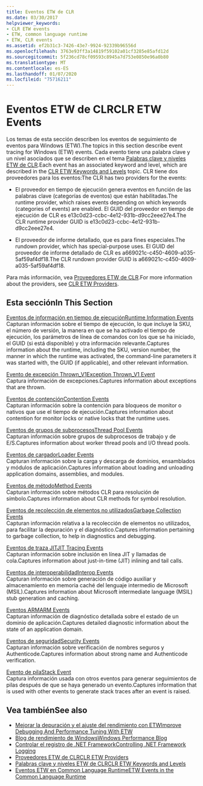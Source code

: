 ```yaml
---
title: Eventos ETW de CLR
ms.date: 03/30/2017
helpviewer_keywords:
- CLR ETW events
- ETW, common language runtime
- ETW, CLR events
ms.assetid: ef2b31c3-7426-43e7-9924-92339b96556d
ms.openlocfilehash: 3763e93ff3a14819f59102a01cf3285e85afd12d
ms.sourcegitcommit: 5f236cd78cf09593c8945a7d753e0850e96a0b80
ms.translationtype: MT
ms.contentlocale: es-ES
ms.lasthandoff: 01/07/2020
ms.locfileid: "75716211"
---
```

# <a name="clr-etw-events"></a><span data-ttu-id="092c8-102">Eventos ETW de CLR</span><span class="sxs-lookup"><span data-stu-id="092c8-102">CLR ETW Events</span></span>
<span data-ttu-id="092c8-103">Los temas de esta sección describen los eventos de seguimiento de eventos para Windows (ETW).</span><span class="sxs-lookup"><span data-stu-id="092c8-103">The topics in this section describe event tracing for Windows (ETW) events.</span></span> <span data-ttu-id="092c8-104">Cada evento tiene una palabra clave y un nivel asociados que se describen en el tema [Palabras clave y niveles ETW de CLR](clr-etw-keywords-and-levels.md).</span><span class="sxs-lookup"><span data-stu-id="092c8-104">Each event has an associated keyword and level, which are described in the [CLR ETW Keywords and Levels](clr-etw-keywords-and-levels.md) topic.</span></span> <span data-ttu-id="092c8-105">CLR tiene dos proveedores para los eventos:</span><span class="sxs-lookup"><span data-stu-id="092c8-105">The CLR has two providers for the events:</span></span>  
  
- <span data-ttu-id="092c8-106">El proveedor en tiempo de ejecución genera eventos en función de las palabras clave (categorías de eventos) que están habilitadas.</span><span class="sxs-lookup"><span data-stu-id="092c8-106">The runtime provider, which raises events depending on which keywords (categories of events) are enabled.</span></span> <span data-ttu-id="092c8-107">El GUID del proveedor en tiempo de ejecución de CLR es e13c0d23-ccbc-4e12-931b-d9cc2eee27e4.</span><span class="sxs-lookup"><span data-stu-id="092c8-107">The CLR runtime provider GUID is e13c0d23-ccbc-4e12-931b-d9cc2eee27e4.</span></span>  
  
- <span data-ttu-id="092c8-108">El proveedor de informe detallado, que es para fines especiales.</span><span class="sxs-lookup"><span data-stu-id="092c8-108">The rundown provider, which has special-purpose uses.</span></span> <span data-ttu-id="092c8-109">El GUID del proveedor de informe detallado de CLR es a669021c-c450-4609-a035-5af59af4df18.</span><span class="sxs-lookup"><span data-stu-id="092c8-109">The CLR rundown provider GUID is a669021c-c450-4609-a035-5af59af4df18.</span></span>  
  
 <span data-ttu-id="092c8-110">Para más información, vea [Proveedores ETW de CLR](clr-etw-providers.md).</span><span class="sxs-lookup"><span data-stu-id="092c8-110">For more information about the providers, see [CLR ETW Providers](clr-etw-providers.md).</span></span>  
  
## <a name="in-this-section"></a><span data-ttu-id="092c8-111">Esta sección</span><span class="sxs-lookup"><span data-stu-id="092c8-111">In This Section</span></span>  
 [<span data-ttu-id="092c8-112">Eventos de información en tiempo de ejecución</span><span class="sxs-lookup"><span data-stu-id="092c8-112">Runtime Information Events</span></span>](runtime-information-etw-events.md)  
 <span data-ttu-id="092c8-113">Capturan información sobre el tiempo de ejecución, lo que incluye la SKU, el número de versión, la manera en que se ha activado el tiempo de ejecución, los parámetros de línea de comandos con los que se ha iniciado, el GUID (si está disponible) y otra información relevante.</span><span class="sxs-lookup"><span data-stu-id="092c8-113">Captures information about the runtime, including the SKU, version number, the manner in which the runtime was activated, the command-line parameters it was started with, the GUID (if applicable), and other relevant information.</span></span>  
  
 [<span data-ttu-id="092c8-114">Evento de excepción Thrown_V1</span><span class="sxs-lookup"><span data-stu-id="092c8-114">Exception Thrown_V1 Event</span></span>](exception-thrown-v1-etw-event.md)  
 <span data-ttu-id="092c8-115">Captura información de excepciones.</span><span class="sxs-lookup"><span data-stu-id="092c8-115">Captures information about exceptions that are thrown.</span></span>  
  
 [<span data-ttu-id="092c8-116">Eventos de contención</span><span class="sxs-lookup"><span data-stu-id="092c8-116">Contention Events</span></span>](contention-etw-events.md)  
 <span data-ttu-id="092c8-117">Capturan información sobre la contención para bloqueos de monitor o nativos que use el tiempo de ejecución.</span><span class="sxs-lookup"><span data-stu-id="092c8-117">Captures information about contention for monitor locks or native locks that the runtime uses.</span></span>  
  
 [<span data-ttu-id="092c8-118">Eventos de grupos de subprocesos</span><span class="sxs-lookup"><span data-stu-id="092c8-118">Thread Pool Events</span></span>](thread-pool-etw-events.md)  
 <span data-ttu-id="092c8-119">Capturan información sobre grupos de subprocesos de trabajo y de E/S.</span><span class="sxs-lookup"><span data-stu-id="092c8-119">Captures information about worker thread pools and I/O thread pools.</span></span>  
  
 [<span data-ttu-id="092c8-120">Eventos de cargador</span><span class="sxs-lookup"><span data-stu-id="092c8-120">Loader Events</span></span>](loader-etw-events.md)  
 <span data-ttu-id="092c8-121">Capturan información sobre la carga y descarga de dominios, ensamblados y módulos de aplicación.</span><span class="sxs-lookup"><span data-stu-id="092c8-121">Captures information about loading and unloading application domains, assemblies, and modules.</span></span>  
  
 [<span data-ttu-id="092c8-122">Eventos de método</span><span class="sxs-lookup"><span data-stu-id="092c8-122">Method Events</span></span>](method-etw-events.md)  
 <span data-ttu-id="092c8-123">Capturan información sobre métodos CLR para resolución de símbolo.</span><span class="sxs-lookup"><span data-stu-id="092c8-123">Captures information about CLR methods for symbol resolution.</span></span>  
  
 [<span data-ttu-id="092c8-124">Eventos de recolección de elementos no utilizados</span><span class="sxs-lookup"><span data-stu-id="092c8-124">Garbage Collection Events</span></span>](garbage-collection-etw-events.md)  
 <span data-ttu-id="092c8-125">Capturan información relativa a la recolección de elementos no utilizados, para facilitar la depuración y el diagnóstico.</span><span class="sxs-lookup"><span data-stu-id="092c8-125">Captures information pertaining to garbage collection, to help in diagnostics and debugging.</span></span>  
  
 [<span data-ttu-id="092c8-126">Eventos de traza JIT</span><span class="sxs-lookup"><span data-stu-id="092c8-126">JIT Tracing Events</span></span>](jit-tracing-etw-events.md)  
 <span data-ttu-id="092c8-127">Capturan información sobre inclusión en línea JIT y llamadas de cola.</span><span class="sxs-lookup"><span data-stu-id="092c8-127">Captures information about just-in-time (JIT) inlining and tail calls.</span></span>  
  
 [<span data-ttu-id="092c8-128">Eventos de interoperabilidad</span><span class="sxs-lookup"><span data-stu-id="092c8-128">Interop Events</span></span>](interop-etw-events.md)  
 <span data-ttu-id="092c8-129">Capturan información sobre generación de código auxiliar y almacenamiento en memoria caché del lenguaje intermedio de Microsoft (MSIL).</span><span class="sxs-lookup"><span data-stu-id="092c8-129">Captures information about Microsoft intermediate language (MSIL) stub generation and caching.</span></span>  
  
 [<span data-ttu-id="092c8-130">Eventos ARM</span><span class="sxs-lookup"><span data-stu-id="092c8-130">ARM Events</span></span>](application-domain-resource-monitoring-arm-etw-events.md)  
 <span data-ttu-id="092c8-131">Capturan información de diagnóstico detallada sobre el estado de un dominio de aplicación.</span><span class="sxs-lookup"><span data-stu-id="092c8-131">Captures detailed diagnostic information about the state of an application domain.</span></span>  
  
 [<span data-ttu-id="092c8-132">Eventos de seguridad</span><span class="sxs-lookup"><span data-stu-id="092c8-132">Security Events</span></span>](security-etw-events.md)  
 <span data-ttu-id="092c8-133">Capturan información sobre verificación de nombres seguros y Authenticode.</span><span class="sxs-lookup"><span data-stu-id="092c8-133">Captures information about strong name and Authenticode verification.</span></span>  
  
 [<span data-ttu-id="092c8-134">Evento de pila</span><span class="sxs-lookup"><span data-stu-id="092c8-134">Stack Event</span></span>](stack-etw-event.md)  
 <span data-ttu-id="092c8-135">Captura información usada con otros eventos para generar seguimientos de pilas después de que se haya generado un evento.</span><span class="sxs-lookup"><span data-stu-id="092c8-135">Captures information that is used with other events to generate stack traces after an event is raised.</span></span>  
  
## <a name="see-also"></a><span data-ttu-id="092c8-136">Vea también</span><span class="sxs-lookup"><span data-stu-id="092c8-136">See also</span></span>

- [<span data-ttu-id="092c8-137">Mejorar la depuración y el ajuste del rendimiento con ETW</span><span class="sxs-lookup"><span data-stu-id="092c8-137">Improve Debugging And Performance Tuning With ETW</span></span>](https://docs.microsoft.com/archive/msdn-magazine/2007/april/event-tracing-improve-debugging-and-performance-tuning-with-etw)
- [<span data-ttu-id="092c8-138">Blog de rendimiento de Windows</span><span class="sxs-lookup"><span data-stu-id="092c8-138">Windows Performance Blog</span></span>](https://blogs.msdn.microsoft.com/pigscanfly/tag/xperf/)
- [<span data-ttu-id="092c8-139">Controlar el registro de .NET Framework</span><span class="sxs-lookup"><span data-stu-id="092c8-139">Controlling .NET Framework Logging</span></span>](controlling-logging.md)
- [<span data-ttu-id="092c8-140">Proveedores ETW de CLR</span><span class="sxs-lookup"><span data-stu-id="092c8-140">CLR ETW Providers</span></span>](clr-etw-providers.md)
- [<span data-ttu-id="092c8-141">Palabras clave y niveles ETW de CLR</span><span class="sxs-lookup"><span data-stu-id="092c8-141">CLR ETW Keywords and Levels</span></span>](clr-etw-keywords-and-levels.md)
- [<span data-ttu-id="092c8-142">Eventos ETW en Common Language Runtime</span><span class="sxs-lookup"><span data-stu-id="092c8-142">ETW Events in the Common Language Runtime</span></span>](etw-events-in-the-common-language-runtime.md)
